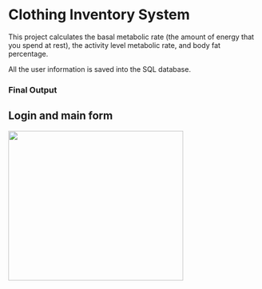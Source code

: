 <h1>Clothing Inventory System</h1>

<p>This project calculates the basal metabolic rate (the amount of energy that you spend at rest), the activity level metabolic rate, and body fat percentage.</p>

<p>All the user information is saved into the SQL database.</>

<h3>Final Output</h3>

<h2>Login and main form</h2>
<img src="https://suelenduarte.github.io/ClothingInventorySystem/images/login.PNG" width = 350 height = 300> 
